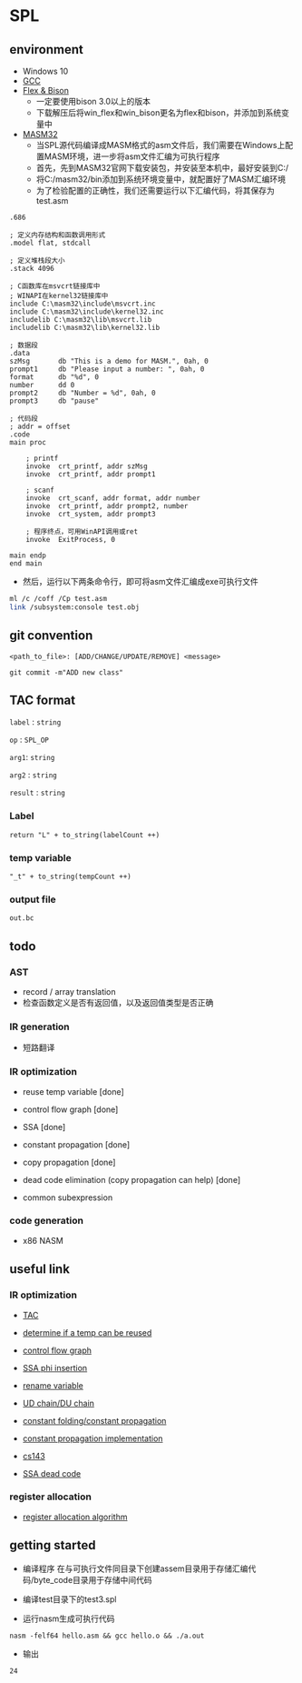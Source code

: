 # SPL
## environment
- Windows 10
- [GCC](https://sourceforge.net/projects/mingw-w64/)
- [Flex & Bison](https://sourceforge.net/projects/winflexbison/files/winflexbison3-latest.zip/download)
	- 一定要使用bison 3.0以上的版本
	- 下载解压后将win_flex和win_bison更名为flex和bison，并添加到系统变量中
- [MASM32](http://www.masm32.com/)
	- 当SPL源代码编译成MASM格式的asm文件后，我们需要在Windows上配置MASM环境，进一步将asm文件汇编为可执行程序
	- 首先，先到MASM32官网下载安装包，并安装至本机中，最好安装到C:/
	- 将C:/masm32/bin添加到系统环境变量中，就配置好了MASM汇编环境
	- 为了检验配置的正确性，我们还需要运行以下汇编代码，将其保存为test.asm

```x86asm
.686  

; 定义内存结构和函数调用形式
.model flat, stdcall

; 定义堆栈段大小
.stack 4096  

; C函数库在msvcrt链接库中
; WINAPI在kernel32链接库中
include C:\masm32\include\msvcrt.inc
include C:\masm32\include\kernel32.inc
includelib C:\masm32\lib\msvcrt.lib  
includelib C:\masm32\lib\kernel32.lib

; 数据段
.data
szMsg		db "This is a demo for MASM.", 0ah, 0
prompt1		db "Please input a number: ", 0ah, 0
format		db "%d", 0
number		dd 0
prompt2		db "Number = %d", 0ah, 0
prompt3		db "pause"

; 代码段
; addr = offset
.code
main proc

    ; printf
    invoke  crt_printf, addr szMsg
    invoke  crt_printf, addr prompt1

    ; scanf
    invoke  crt_scanf, addr format, addr number
    invoke  crt_printf, addr prompt2, number
    invoke  crt_system, addr prompt3

    ; 程序终点，可用WinAPI调用或ret
    invoke  ExitProcess, 0

main endp
end main
```
-  然后，运行以下两条命令行，即可将asm文件汇编成exe可执行文件

```bash
ml /c /coff /Cp test.asm
link /subsystem:console test.obj
```

## git convention
```
<path_to_file>: [ADD/CHANGE/UPDATE/REMOVE] <message>
```

```shell
git commit -m"ADD new class"
```

## TAC format

`label` : `string`

`op` : `SPL_OP`

`arg1`: `string`

`arg2` : `string`

`result` : `string`

### Label

`return "L" + to_string(labelCount ++)`

### temp variable

`"_t" + to_string(tempCount ++)`

### output file

`out.bc`

## todo

### AST
* record / array translation
* 检查函数定义是否有返回值，以及返回值类型是否正确

### IR generation
* 短路翻译

### IR optimization
* reuse temp variable [done]
* control flow graph [done]
* SSA [done]

* constant propagation [done]
* copy propagation [done]
* dead code elimination (copy propagation can help) [done]
* common subexpression

### code generation
* x86 NASM

## useful link
### IR optimization
* [TAC](https://web.stanford.edu/class/archive/cs/cs143/cs143.1128/lectures/13/Slides13.pdf)
* [determine if a temp can be reused](https://en.wikipedia.org/wiki/Sethi%E2%80%93Ullman_algorithm)
* [control flow graph](https://en.wikipedia.org/wiki/Control-flow_graph)
* [SSA phi insertion](http://pages.cs.wisc.edu/~fischer/cs701.f08/lectures/Lecture23.4up.pdf)
* [rename variable](https://www.cs.cmu.edu/afs/cs/academic/class/15745-s16/www/lectures/L8-SSA.pdf)
* [UD chain/DU chain](https://en.wikipedia.org/wiki/Use-define_chain)
* [constant folding/constant propagation](https://www.zhihu.com/question/55976094/answer/147302764)
* [constant propagation implementation](http://lampwww.epfl.ch/resources/lamp/teaching/advancedCompiler/2005/slides/05-UsingSSA_CP-1on1.pdf)

* [cs143](https://web.stanford.edu/class/archive/cs/cs143/cs143.1128/lectures)
* [SSA dead code](http://www.cs.colostate.edu/~mstrout/CS553Fall09/Slides/lecture14-SSA.ppt.pdf)
### register allocation
* [register allocation algorithm](https://web.stanford.edu/class/archive/cs/cs143/cs143.1128/lectures/17/Slides17.pdf)

## getting started
* 编译程序
在与可执行文件同目录下创建assem目录用于存储汇编代码/byte_code目录用于存储中间代码

* 编译test目录下的test3.spl
* 运行nasm生成可执行代码
```bash=
nasm -felf64 hello.asm && gcc hello.o && ./a.out
```
* 输出
```
24
```